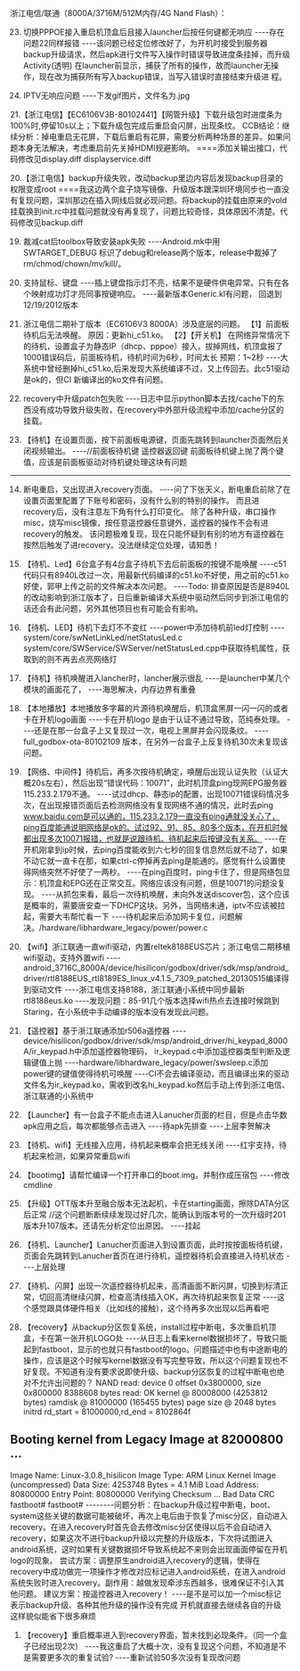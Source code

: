 
浙江电信/联通（8000A/3716M/512M内存/4G Nand Flash）：


23. 切换PPPOE接入重启机顶盒后且接入launcher后按任何键都无响应
     ----存在问题22同样报错
     ----该问题已经定位修改好了，为开机时接受到服务器backup升级请求，然后apk进行文件写入操作时错误导致进度条挂掉，而升级Activity(透明) 在launcher前显示，捕获了所有的操作，故而launcher无操作，现在改为捕获所有写入backup错误，当写入错误时直接结束升级进 程。

22. IPTV无响应问题
      ----下发gif图片，文件名为.jpg

21.【浙江电信】【EC6106V3B-80102441】【网管升级】下载升级包时进度条为100%时,停留10s以上；下载升级包完成后重启会闪屏，出现条纹。 
CCB结论：继续分析：掉电重启无花屏，下载后重启有花屏，需要分析两种场景的差异。如果问题本身无法解决，考虑重启前先关掉HDMI规避影响。 
====添加关输出接口，代码修改见display.diff displayservice.diff

20.【浙江电信】backup升级失败，改动backup里边内容后发现backup目录的权限变成root
====我这边两个盒子烧写镜像、升级版本跟深圳环境同步也一直没有复现问题，深圳那边在插入网线后就必现问题。将backup的挂载由原来的vold挂载换到init.rc中挂载问题就没有再复现了，问题比较奇怪，具体原因不清楚。代码修改见backup.diff

19. 裁减cat后toolbox导致安装apk失败
     ----Android.mk中用SWTARGET_DEBUG 标识了debug和release两个版本，release中裁掉了rm/chmod/chown/mv/kill/。

18. 支持鼠标、键盘
     ----插上键盘指示灯不亮，结果不是硬件供电异常。只有在各个映射成功灯才亮同事按键响应。
     ----最新版本Generic.kl有问题， 回退到12/19/2012版本

17. 浙江电信二期补丁版本（EC6106V3  8000A）涉及底层的问题。
【1】前面板待机后无法唤醒。
原因：更新hi_c51.ko。
【2】【开关机】 在网络异常情况下的待机，设置盒子为静态IP（dhcp、pppoe）接入，拔掉网线，机顶盒报了1000错误码后，前面板待机，待机时间为6秒，时间太长
预期：1~2秒
    ----大系统中曾经删掉hi_c51.ko,后来发现大系统编译不过，又上传回去。此c51驱动是ok的，但CI 新编译出的ko文件有问题。

16. recovery中升级patch包失败
    ----日志中显示python脚本去找/cache下的东西没有成功导致升级失败，在recovery中外部升级流程中添加/cache分区的挂载。

15. 【待机】在设置页面，按下前面板电源键，页面先跳转到launcher页面然后关闭视频输出。
    ----//前面板待机键
遥控器返回键
前面板待机键上抛了两个键值，应该是前面板驱动对待机键处理这块有问题
----

14. 断电重启，又出现进入recovery页面。
    ----问了下张天义，断电重启前除了在设置页面里配置了下账号和密码，没有什么别的特别的操作。
而且进recovery后，没有注意左下角有什么打印变化。
除了各种升级，串口操作misc，烧写misc镜像，按任意遥控器任意键外，遥控器的操作不会有进recovery的触发。
该问题极难复现，现在只能怀疑到有别的地方有遥控器在按然后触发了进recovery。没法继续定位处理，请知悉！

13. 【待机、Led】6台盒子有4台盒子待机下去后前面板的按键不能唤醒
    ----c51代码只有8940L改过一次，用最新代码编译的c51.ko不好使，用之前的c51.ko好使，郭甲上传之前的文件解决本次问题。
    ----Todo: 排查原因是否是8940L的改动影响到浙江版本了，日后重新编译大系统中驱动然后同步到浙江电信的话还会有此问题，另外其他项目也有可能会有影响。

14. 【待机、LED】待机下去灯不不变红
    ----power中添加待机前led灯控制
    ----system/core/swNetLinkLed/netStatusLed.c    system/core/SWService/SWServer/netStatusLed.cpp中获取待机属性，获取到的则不再去点亮网络灯

13. 【待机】待机唤醒进入lancher时，lancher展示很乱
    ----是launcher中某几个模块的画面花了，
    ----海思解决，内存边界有重叠

12. 【本地播放】本地播放多字幕的片源待机唤醒后，机顶盒黑屏一闪一闪的或者卡在开机logo画面
    ----卡在开机logo 是由于认证不通过导致，范纯泰处理。
    ----还是在那一台盒子上又复现过一次，电视上黑屏并会闪现条纹。
    ----full_godbox-ota-80102109 版本，在另外一台盒子上反复待机30次未复现该问题。

11. 【网络、中间件】待机后，再多次按待机确定，唤醒后出现认证失败（认证大概20s左右），然后出现“错误代码：10071”，此时机顶盒ping现网EPG服务器115.233.2.179不通。
    ----试过dhcp、静态ip的配置，出现10071错误码情况多次，在出现报错页面后去检测网络没有复现网络不通的情况，此时去ping www.baidu.com是可以通的，115.233.2.179一直没有ping通就没关心了，ping百度能通说明网络是ok的。试过92、91、85、80多个版本，在开机时候都出现多次10071报错，也就是说跟待机、待机起来后按键没有关系。
    ----在开机刚拿到ip时候，去ping百度能收到六七秒的回复信息然后就不动了，如果不动它就一直卡在那，如果ctrl-c停掉再去ping是能通的。感觉有什么设置使得网络突然不好使了一两秒。
    ----在ping百度时，ping卡住了，但是网络包显示：机顶盒和EPG还在正常交互。网络应该没有问题，但是10071的问题没复现。
    ----从抓包来看，最后一次待机唤醒，未向外发送discover包，这个应该是概率的，需要唐安查一下DHCP这块。另外，当网络未通，iptv不应该被拉起，需要大韦帮忙看一下
    ----待机起来后添加网卡复位，问题解决。/hardware/libhardware_legacy/power/power.c

10. 【wifi】浙江联通一直wifi驱动，内置reltek8188EUS芯片；浙江电信二期移植wifi驱动，支持外置wifi
    ----android_3716C_8000A/device/hisilicon/godbox/driver/sdk/msp/android_driver/rtl8188EUS_rtl8189ES_linux_v4.1.5_7309_patched_20130515编译得到驱动文件
    ----浙江电信支持8188，浙江联通小系统中同步最新rtl8188eus.ko
    ----发现问题：85-91几个版本选择wifi热点去连接时候跳到Staring，在小系统中手动编译的版本没有发现此问题。

9. 【遥控器】基于浙江联通添加r506a遥控器
    ----device/hisilicon/godbox/driver/sdk/msp/android_driver/hi_keypad_8000A/ir_keypad.h中添加遥控器物理码， ir_keypad.c中添加遥控器类型判断及逻辑键值上抛
    ----hardware/libhardware_legacy/power/swsleep.c添加power键的键值使得待机可唤醒
    ----CI不会去编译驱动，而且编译出来的驱动文件名为ir_keypad.ko，需收到改名hi_keypad.ko然后手动上传到浙江电信、浙江联通的小系统中

8. 【Launcher】有一台盒子不能点击进入Lanucher页面的栏目，但是点击华数apk应用之后，每次都能够点击进入
    ----待apk先排查
    ----上层李贺解决

7. 【待机、wifi】无线接入应用，待机起来概率会把无线关闭
    ----红宇支持，待机起来检测，如果异常重启wifi

6. 【bootimg】请帮忙编译一个打开串口的boot.img。并制作成压宿包
    ----修改cmdline

5. 【升级】OTT版本升至融合版本无法起机，卡在starting画面，擦除DATA分区后正常
//这个问题断断续续发现过好几次，能确认到版本号的一次升级时201版本升107版本。还请先分析定位出原因。
    ----挂起

4. 【待机、Launcher】Lanucher页面进入到设置页面，此时按按面板待机键，页面会先跳转到Lanucher首页在进行待机，遥控器待机会直接进入待机状态
    ----上层处理

3. 【待机、闪屏】出现一次遥控器待机起来，高清画面不断闪屏，切换到标清正常，切回高清继续闪屏，检查高清线插入OK，再次待机起来恢复正常
    ----这个感觉跟具体硬件相关（比如线的接触），这个待再多次出现以后再看吧
 
2.  【recovery】从backup分区恢复系统，install过程中断电，多次重启机顶盒，卡在第一张开机LOGO处
----从日志上看来kernel数据损坏了，导致只能起到fastboot，显示的也就只有fastboot的logo。问题描述中也有中途断电的操作，应该是这个时候写kernel数据没有写完整导致，所以这个问题复现也不好复现。不知道有没有要求说即使升级、backup分区恢复的过程中断电也绝对不允许出问题的？
NAND read: device 0 offset 0x3800000, size 0x800000
8388608 bytes read: OK
kernel @ 80008000 (4253812 bytes)
ramdisk @ 81000000 (165455 bytes)
page size @ 2048 bytes
initrd rd_start = 81000000,rd_end = 8102864f
## Booting kernel from Legacy Image at 82000800 ...
Image Name: Linux-3.0.8_hisilicon
Image Type: ARM Linux Kernel Image (uncompressed)
Data Size: 4253748 Bytes = 4.1 MiB
Load Address: 80800000
Entry Point: 80800000
Verifying Checksum ... Bad Data CRC
fastboot#
fastboot#
     --------问题分析：在backup升级过程中断电，boot、system这些关键的数据可能被破坏，再次上电后由于恢复了misc分区，自动进入recovery。在进入recovery时首先会去修改misc分区使得以后不会自动进入recovery，如果这次不进行backup升级以完整的升级版本，下次将试图进入android系统，这时如果有关键数据损坏导致系统起不来则会出现画面停留在开机logo的现象。
尝试方案：调整原生android进入recovery的逻辑，使得在recovery中成功做完一项操作才修改对应标记进入android系统，在进入android系统失败时进入recovery。副作用：越做发现牵涉东西越多，很难保证不引入其他问题。
建议方案：按遥控器进入recovery！
----是不是可以加一个misc标记 表示backup升级、各种其他升级的操作没有完成  开机就直接去继续各自的升级  这样貌似能省下很多麻烦

1. 【recovery】重启概率进入到recovery界面，暂未找到必现条件。（同一个盒子已经出现2次）
----我这重启了大概十次，没有复现这个问题，不知道是不是需要更多次的重复试验?
----重新试验50多次没有复现改问题
